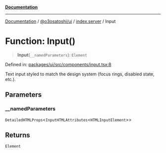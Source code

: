 [**Documentation**](../../../../README.md)

***

[Documentation](../../../../README.md) / [@o3osatoshi/ui](../../README.md) / [index.server](../README.md) / Input

# Function: Input()

> **Input**(`__namedParameters`): `Element`

Defined in: [packages/ui/src/components/input.tsx:8](https://github.com/o3osatoshi/experiment/blob/04dfa58df6e48824a200a24d77afef7ce464e1ae/packages/ui/src/components/input.tsx#L8)

Text input styled to match the design system (focus rings, disabled state, etc.).

## Parameters

### \_\_namedParameters

`DetailedHTMLProps`\<`InputHTMLAttributes`\<`HTMLInputElement`\>\>

## Returns

`Element`
